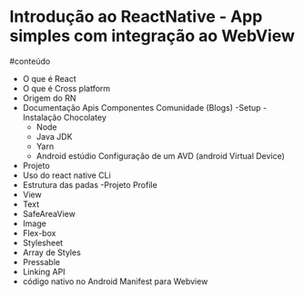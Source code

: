 # Introdução ao ReactNative - App simples com integração ao WebView

#conteúdo
 - O que é React
 - O que é Cross platform
 - Origem do RN
 - Documentação
  Apis
  Componentes
  Comunidade (Blogs)
 -Setup
    -Instalação Chocolatey
    - Node
    - Java JDK
    - Yarn
    - Android estúdio
      Configuração de um AVD (android Virtual Device)
  - Projeto
   - Uso do react native CLi
   - Estrutura das padas
 -Projeto Profile
  - View
  - Text
  - SafeAreaView
  - Image
  - Flex-box
  - Stylesheet
  - Array de Styles
  - Pressable
  - Linking API
  - código nativo no Android Manifest para Webview
      
  

